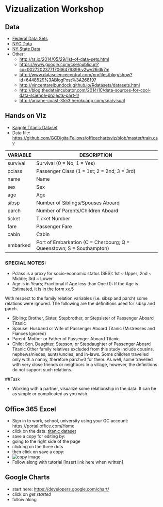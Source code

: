 Vizualization Workshop
=======================


Data
----
* [Federal Data Sets](http://www.data.gov/)
* [NYC Data](https://data.cityofnewyork.us/)
* [NY State Data](https://data.ny.gov/)
* Other:
	* http://rs.io/2014/05/29/list-of-data-sets.html
	* https://www.google.com/cse/publicurl?cx=002720237717066476899:v2wv26idk7m
	* http://www.datasciencecentral.com/profiles/blog/show?id=6448529%3ABlogPost%3A268197
	* http://vincentarelbundock.github.io/Rdatasets/datasets.html
	* http://blog.thedataincubator.com/2014/10/data-sources-for-cool-data-science-projects-part-1/
	* http://arcane-coast-3553.herokuapp.com/sna/visual

Hands on Viz
------------
* [Kaggle Titanic Dataset](https://www.kaggle.com/c/titanic/data)
* Data file: https://github.com/GCDigitalFellows/officechartsviz/blob/master/train.csv

|VARIABLE| DESCRIPTION|
|--------|---------------|
|survival | Survival (0 = No; 1 = Yes)|
|pclass  | Passenger Class (1 = 1st; 2 = 2nd; 3 = 3rd)|
|name    | Name |
|sex     | Sex |
|age     | Age |
|sibsp   | Number of Siblings/Spouses Aboard|
|parch   | Number of Parents/Children Aboard|
|ticket  | Ticket Number|
|fare    | Passenger Fare|
|cabin   | Cabin |
|embarked | Port of Embarkation (C = Cherbourg; Q = Queenstown; S = Southampton)|

### SPECIAL NOTES:
* Pclass is a proxy for socio-economic status (SES): 1st ~ Upper; 2nd ~ Middle; 3rd ~ Lower
* Age is in Years; Fractional if Age less than One (1): If the Age is Estimated, it is in the form xx.5

With respect to the family relation variables (i.e. sibsp and parch) some relations were ignored.  The following are the definitions used for sibsp and parch.
* Sibling:  Brother, Sister, Stepbrother, or Stepsister of Passenger Aboard Titanic
* Spouse:   Husband or Wife of Passenger Aboard Titanic (Mistresses and Fiances Ignored)
* Parent:   Mother or Father of Passenger Aboard Titanic
* Child:    Son, Daughter, Stepson, or Stepdaughter of Passenger Aboard Titanic
Other family relatives excluded from this study include cousins, nephews/nieces, aunts/uncles, and in-laws.  Some children travelled only with a nanny, therefore parch=0 for them.  As well, some travelled with very close friends or neighbors in a village, however, the definitions do not support such relations.

##Task
* Working with a partner, visualize some relationship in the data. It can be as simple or complicated as you wish. 

Office 365 Excel
----------------
* Sign in to work, school, university using your GC account: https://portal.office.com/Home
* click on the data: [titanic dataset](https://cuny547-my.sharepoint.com/personal/haizenman_gradcenter_cuny_edu/_layouts/15/guestaccess.aspx?guestaccesstoken=Ixda9qAlzsScW7LTl38ZxXFZepX011meDX1howSVDjI%3d&docid=2_18a19642e2fe34b94b0c3d59b350a0d6f)
* save a copy for editing by:
 * going to the right side of the page
 * clicking on the three dots 
 * then click on save a copy:
 * ![copy image](https://raw.githubusercontent.com/GCDigitalFellows/officechartsviz/master/copy.png)
* Follow along with tutorial [insert link here when written]

Google Charts
--------------
* start here: https://developers.google.com/chart/
* click on *get started*
* follow along
